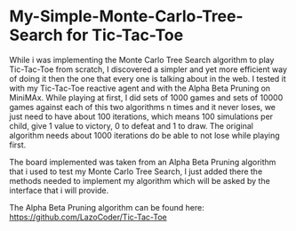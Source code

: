 # My-Simple-Monte-Carlo-Tree-Search for Tic-Tac-Toe
While i was implementing the Monte Carlo Tree Search algorithm to play Tic-Tac-Toe from scratch, I discovered a simpler and yet more efficient way of doing it then the one that every one is talking about in the web.
I tested it with my Tic-Tac-Toe reactive agent and with the Alpha Beta Pruning on MiniMAx. 
While playing at first, I did sets of 1000 games and sets of 10000 games against each of this two algorithms n times and it never loses, we just need to have about 100 iterations, which means 100 simulations per child, give 1 value to victory, 0 to defeat and 1 to draw. The original algorithm needs about 1000 iterations do be able to not lose while playing first.

The board implemented was taken from an Alpha Beta Pruning algorithm that i used to test my Monte Carlo Tree Search, I just added there the methods needed to implement my algorithm which will be asked by the interface that i will provide.

The Alpha Beta Pruning algorithm can be found here: https://github.com/LazoCoder/Tic-Tac-Toe
